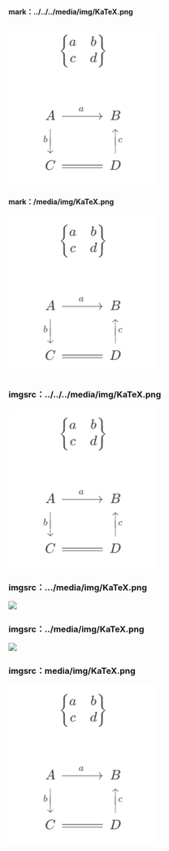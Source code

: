 
#### mark：../../../media/img/KaTeX.png
![](../../../media/img/KaTeX.png "展示图")

#### mark：/media/img/KaTeX.png
![](/media/img/KaTeX.png "展示图")

### imgsrc：../../../media/img/KaTeX.png
<img src="../../../media/img/KaTeX.png">

### imgsrc：.../media/img/KaTeX.png
<img src=".../media/img/KaTeX.png">

### imgsrc：../media/img/KaTeX.png
<img src="../media/img/KaTeX.png">

### imgsrc：media/img/KaTeX.png
<img src="media/img/KaTeX.png">
